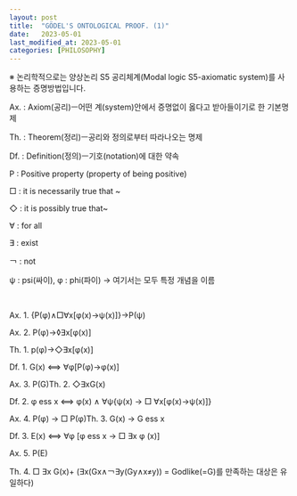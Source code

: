```yaml
---
layout: post
title:  "GÖDEL'S ONTOLOGICAL PROOF. (1)"
date:   2023-05-01
last_modified_at: 2023-05-01
categories: [PHILOSOPHY]
---
```


※ 논리학적으로는 양상논리 S5 공리체계(Modal logic S5-axiomatic system)를 사용하는 증명방법입니다.

Ax. : Axiom(공리)ㅡ어떤 계(system)안에서 증명없이 옳다고 받아들이기로 한 기본명제

Th. : Theorem(정리)ㅡ공리와 정의로부터 따라나오는 명제

Df. : Definition(정의)ㅡ기호(notation)에 대한 약속

P : Positive property (property of being positive)

□ : it is necessarily true that ~

◇ : it is possibly true that~

∀ : for all

∃ : exist

￢ : not

ψ : psi(싸이), φ : phi(파이) → 여기서는 모두 특정 개념을 이름

‍

Ax. 1. {P(φ)∧□∀x[φ(x)→ψ(x)]}→P(ψ)

Ax. 2. P(φ)→◊∃x[φ(x)]

Th. 1. p(φ)→◇∃x[φ(x)]

Df. 1. G(x) ⟺ ∀φ[P(φ)→φ(x)]

Ax. 3. P(G)Th. 2. ◇∃xG(x)

Df. 2. φ ess x ⟺ φ(x) ∧ ∀ψ{ψ(x) → □ ∀x[φ(x)→ψ(x)]}

Ax. 4. P(φ) → □ P(φ)Th. 3. G(x) → G ess x

Df. 3. E(x) ⟺ ∀φ [φ ess x → □ ∃x φ (x)]

Ax. 5. P(E)

Th. 4. □ ∃x G(x)+ (∃x(Gx∧￢∃y(Gy∧x≠y)) = Godlike(=G)를 만족하는 대상은 유일하다)
